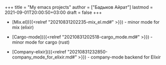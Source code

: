 +++
title = "My emacs projects"
author = ["Бадыков Айрат"]
lastmod = 2021-09-01T20:00:50+03:00
draft = false
+++

-   [Mix.el]({{<relref "20210831202235-mix_el.md#" >}}) - minor mode for mix (elixir)

-   [Cargo-mode]({{<relref "20210831202518-cargo_mode.md#" >}}) - minor mode for cargo (rust)

-   [Company-elixir]({{<relref "20210831232850-company_mode_for_elixir.md#" >}}) - company-mode backend for Elixir

